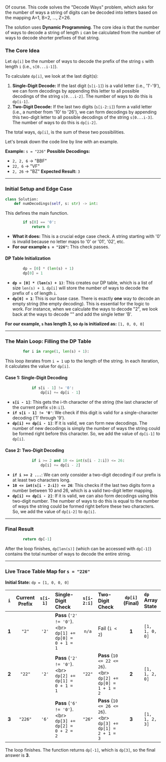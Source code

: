 Of course. This code solves the "Decode Ways" problem, which asks for the number of ways a string of digits can be decoded into letters based on the mapping A=1, B=2, ..., Z=26.

The solution uses **Dynamic Programming**. The core idea is that the number of ways to decode a string of length `i` can be calculated from the number of ways to decode shorter prefixes of that string.

### The Core Idea

Let `dp[i]` be the number of ways to decode the prefix of the string `s` with length `i` (i.e., `s[0...i-1]`).

To calculate `dp[i]`, we look at the last digit(s):

1.  **Single-Digit Decode:** If the last digit (`s[i-1]`) is a valid letter (i.e., '1'-'9'), we can form decodings by appending this letter to all possible decodings of the string `s[0...i-2]`. The number of ways to do this is `dp[i-1]`.
2.  **Two-Digit Decode:** If the last two digits (`s[i-2:i]`) form a valid letter (i.e., a number from '10' to '26'), we can form decodings by appending this two-digit letter to all possible decodings of the string `s[0...i-3]`. The number of ways to do this is `dp[i-2]`.

The total ways, `dp[i]`, is the sum of these two possibilities.

Let's break down the code line by line with an example.

**Example:** `s = "226"`
**Possible Decodings:**

  * `2, 2, 6`  -\> "BBF"
  * `22, 6`    -\> "VF"
  * `2, 26`    -\> "BZ"
    **Expected Result:** `3`

-----

### **Initial Setup and Edge Case**

```python
class Solution:
    def numDecodings(self, s: str) -> int:
```

This defines the main function.

```python
        if s[0] == '0':
            return 0
```

  * **What it does:** This is a crucial edge case check. A string starting with '0' is invalid because no letter maps to '0' or '01', '02', etc.
  * **For our example `s = "226"`:** This check passes.

#### **DP Table Initialization**

```python
        dp = [0] * (len(s) + 1)
        dp[0] = 1
```

  * **`dp = [0] * (len(s) + 1)`**: This creates our DP table, which is a list of size `len(s) + 1`. `dp[i]` will store the number of ways to decode the prefix of `s` of length `i`.
  * **`dp[0] = 1`**: This is our base case. There is exactly **one** way to decode an empty string (the empty decoding). This is essential for the logic to work. For instance, when we calculate the ways to decode "2", we look back at the ways to decode "" and add the single letter 'B'.

**For our example, `s` has length 3, so `dp` is initialized as:** `[1, 0, 0, 0]`

-----

### **The Main Loop: Filling the DP Table**

```python
        for i in range(1, len(s) + 1):
```

This loop iterates from `i = 1` up to the length of the string. In each iteration, it calculates the value for `dp[i]`.

#### **Case 1: Single-Digit Decoding**

```python
            if s[i - 1] != '0':
                dp[i] += dp[i - 1]
```

  * **`s[i - 1]`**: This gets the i-th character of the string (the last character of the current prefix `s[0:i]`).
  * **`if s[i - 1] != '0'`**: We check if this digit is valid for a single-character decoding ('1' through '9').
  * **`dp[i] += dp[i - 1]`**: If it is valid, we can form new decodings. The number of new decodings is simply the number of ways the string could be formed right before this character. So, we add the value of `dp[i-1]` to `dp[i]`.

#### **Case 2: Two-Digit Decoding**

```python
            if i >= 2 and 10 <= int(s[i - 2:i]) <= 26:
                dp[i] += dp[i - 2]
```

  * **`if i >= 2 ...`**: We can only consider a two-digit decoding if our prefix is at least two characters long.
  * **`10 <= int(s[i - 2:i]) <= 26`**: This checks if the last two digits form a number between 10 and 26, which is a valid two-digit letter mapping.
  * **`dp[i] += dp[i - 2]`**: If it is valid, we can also form decodings using this two-digit number. The number of ways to do this is equal to the number of ways the string could be formed right before these two characters. So, we add the value of `dp[i-2]` to `dp[i]`.

-----

### **Final Result**

```python
        return dp[-1]
```

After the loop finishes, `dp[len(s)]` (which can be accessed with `dp[-1]`) contains the total number of ways to decode the entire string.

-----

### **Live Trace Table Map for `s = "226"`**

**Initial State:** `dp = [1, 0, 0, 0]`

| `i` | Current Prefix | `s[i-1]` | Single-Digit Check | `s[i-2:i]` | Two-Digit Check | `dp[i]` (Final) | `dp` Array State |
|:---:|:---:|:---:|:--- |:---:|:--- |:---:|:--- |
| **1** | `"2"` | `'2'` | **Pass** (`'2' != '0'`). \<br\> `dp[1] += dp[0] = 0 + 1 = 1` | `n/a` | Fail (`i < 2`) | **1** | `[1, 1, 0, 0]` |
| **2** | `"22"` | `'2'` | **Pass** (`'2' != '0'`). \<br\> `dp[2] += dp[1] = 0 + 1 = 1` | `"22"` | **Pass** (`10 <= 22 <= 26`). \<br\> `dp[2] += dp[0] = 1 + 1 = 2` | **2** | `[1, 1, 2, 0]` |
| **3** | `"226"` | `'6'` | **Pass** (`'6' != '0'`). \<br\> `dp[3] += dp[2] = 0 + 2 = 2` | `"26"` | **Pass** (`10 <= 26 <= 26`). \<br\> `dp[3] += dp[1] = 2 + 1 = 3` | **3** | `[1, 1, 2, 3]` |

The loop finishes. The function returns `dp[-1]`, which is `dp[3]`, so the final answer is **3**.